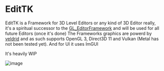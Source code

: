 ﻿# EditTK

EditTK is a Framework for 3D Level Editors or any kind of 3D Editor really, 
it's a spiritual successor to the [GL_EditorFramework](https://github.com/jupahe64/GL_EditorFramework) and will be used  for all future Editors (once it's done)
The Frameworks graphics are powerd by [veldrid](https://github.com/mellinoe/veldrid) and as such supports OpenGL 3, Direct3D 11 and Vulkan (Metal has not been tested yet).
And for UI it uses ImGUI

It's heavily WIP

![image](https://user-images.githubusercontent.com/33004544/148708181-a111fe01-b041-4e80-b108-866c10f1b87c.png)
